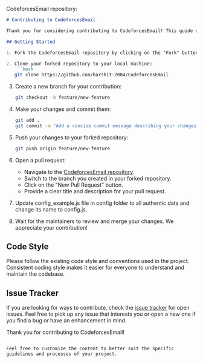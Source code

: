 CodeforcesEmail repository:
```markdown
# Contributing to CodeforcesEmail

Thank you for considering contributing to CodeforcesEmail! This guide outlines the process for making contributions to the project.

## Getting Started

1. Fork the CodeforcesEmail repository by clicking on the "Fork" button on the top right of the repository page.

2. Clone your forked repository to your local machine:
   ```bash
   git clone https://github.com/harshit-2004/CodeforcesEmail
   ```

3. Create a new branch for your contribution:
   ```bash
   git checkout -b feature/new-feature
   ```

4. Make your changes and commit them:
   ```bash
   git add .
   git commit -m "Add a concise commit message describing your changes"
   ```

5. Push your changes to your forked repository:
   ```bash
   git push origin feature/new-feature
   ```

6. Open a pull request:
   - Navigate to the [CodeforcesEmail repository](https://github.com/harshit-2004/CodeforcesEmail).
   - Switch to the branch you created in your forked repository.
   - Click on the "New Pull Request" button.
   - Provide a clear title and description for your pull request.

7. Update config_example.js file in config folder to all authentic data and change its name to config.js.

8. Wait for the maintainers to review and merge your changes. We appreciate your contribution!

## Code Style

Please follow the existing code style and conventions used in the project. Consistent coding style makes it easier for everyone to understand and maintain the codebase.

## Issue Tracker

If you are looking for ways to contribute, check the [issue tracker](https://github.com/harshit-2004/CodeforcesEmail/issues) for open issues. Feel free to pick up any issue that interests you or open a new one if you find a bug or have an enhancement in mind.

Thank you for contributing to CodeforcesEmail!
```

Feel free to customize the content to better suit the specific guidelines and processes of your project.